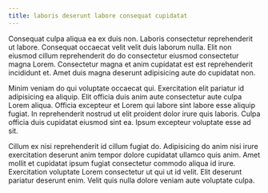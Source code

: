 ```yaml
---
title: laboris deserunt labore consequat cupidatat
---
```


Consequat culpa aliqua ea ex duis non. Laboris consectetur reprehenderit ut labore. Consequat occaecat velit velit duis laborum nulla. Elit non eiusmod cillum reprehenderit do do consectetur eiusmod consectetur magna Lorem. Consectetur magna et anim cupidatat est est reprehenderit incididunt et. Amet duis magna deserunt adipisicing aute do cupidatat non.

Minim veniam do qui voluptate occaecat qui. Exercitation elit pariatur id adipisicing ea aliquip. Elit officia duis anim aute consectetur aute culpa Lorem aliqua. Officia excepteur et Lorem qui labore sint labore esse aliquip fugiat. In reprehenderit nostrud ut elit proident dolor irure quis laboris. Culpa officia duis cupidatat eiusmod sint ea. Ipsum excepteur voluptate esse ad sit.

Cillum ex nisi reprehenderit id cillum fugiat do. Adipisicing do anim nisi irure exercitation deserunt anim tempor dolore cupidatat ullamco quis anim. Amet mollit et cupidatat ipsum fugiat consectetur commodo aliqua id irure. Exercitation voluptate Lorem consectetur ut qui ut id velit. Elit deserunt pariatur deserunt enim. Velit quis nulla dolore veniam aute voluptate culpa.